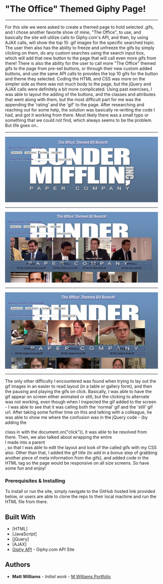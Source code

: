 # "The Office" Themed Giphy Page!
___

For this site we were asked  to create a themed page to hold selected .gifs, and I chose another favorite show of mine, "The Office", to use, and basically the site will utilize calls to Giphy.com's API, and then, by using AJAX calls, will show the top 10 .gif images for the specific searched topic.  The user then also has the ability to freeze and unfreeze the gifs by simply clicking on them, do any custom searches using the search input box, which will add that new button to the page that will call even more gifs from there!  There is also the ability for the user to call more "The Office" themed gifs to the page from pre-set buttons, or through their new custom added buttons, and use the same API calls to provides the top 10 gifs for the button and theme they selected.  Coding the HTML and CSS was more on the simpler side as there was not much body to the page, but the jQuery and AJAX calls were definitely a bit more complicated.  Using past exercises, I was able to layout the adding of the buttons, and the classes and attributes that went along with them, but the most difficult part for me was the appending the 'rating' and the 'gif' to the page.  After researching and reaching out for some help, the solution was basically re-writing the code I had, and got it working from there.  Most likely there was a small typo or something that we could not find, which always seems to be the problem.  But life goes on..

___
![the-office-giphy-1](assets/images/the-office-giphy-1.jpg)
___
![the-office-giphy-2](assets/images/the-office-giphy-2.jpg)
___
![the-office-giphy-3](assets/images/the-office-giphy-3.jpg)
___

The only other difficulty I encountered was found when trying to lay out the gif images in an easier to read layout (in a table or gallery form), and then the pausing and playing the gifs on click.  Basically, I was able to have the gif appear on screen either animated or still, but the clicking to alternate was not working, even though when I inspected the gif added to the screen - I was able to see that it was calling both the 'normal' gif and the 'still' gif url.  After taking some further time on this and talking with a colleague, he was able to show me where the confusion was in the jQuery code - (by adding the <div> class in with the document.on("click")), it was able to be resolved from there.  Then, we also talked about wrapping the entire <div> I made into a parent <div>, so that I was able to edit the layout and look of the called gifs with my CSS also.  Other than that, I added the gif title (to add in a bonus step of grabbing another piece of meta information from the gifs), and added code in the HTML <meta> tag so the page would be responsive on all size screens.  So have some fun and enjoy!
  
### Prerequisites & Installing

To install or run the site, simply navigate to the GitHub hosted link provided below, or users are able to clone the repo to their local machine and run the HTML file from there.

## Built With

* [HTML]
* [JavaScript]
* [jQuery]
* [AJAX]
* [Giphy API](https://developers.giphy.com/) - Giphy.com API Site

## Authors

* **Matt Williams** - *Initial work* - [M Williams Portfolio](https://mattwills09.github.io/portfolio.html)
